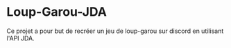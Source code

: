 # Loup-Garou-JDA
Ce projet a pour but de recréer un jeu de loup-garou sur discord en utilisant l'API JDA.
